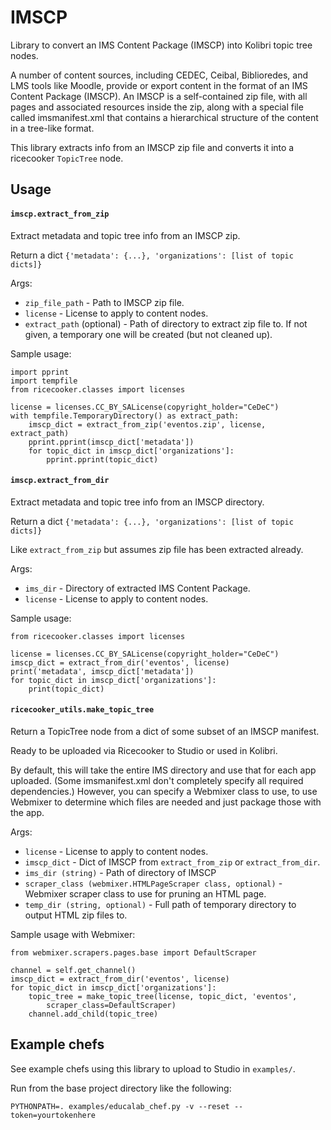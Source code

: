 # IMSCP

Library to convert an IMS Content Package (IMSCP) into Kolibri topic tree nodes.

A number of content sources, including CEDEC, Ceibal, Biblioredes, and LMS tools like Moodle, provide or export content in the format of an IMS Content Package (IMSCP). An IMSCP is a self-contained zip file, with all pages and associated resources inside the zip, along with a special file called imsmanifest.xml that contains a hierarchical structure of the content in a tree-like format.

This library extracts info from an IMSCP zip file and converts it into a ricecooker `TopicTree` node.

## Usage

#### `imscp.extract_from_zip`

Extract metadata and topic tree info from an IMSCP zip.

Return a dict `{'metadata': {...}, 'organizations': [list of topic dicts]}`

Args:

- `zip_file_path` - Path to IMSCP zip file.
- `license` - License to apply to content nodes.
- `extract_path` (optional) - Path of directory to extract zip file to. If not given, a temporary one will be created (but not cleaned up).

Sample usage:

```
import pprint
import tempfile
from ricecooker.classes import licenses

license = licenses.CC_BY_SALicense(copyright_holder="CeDeC")
with tempfile.TemporaryDirectory() as extract_path:
    imscp_dict = extract_from_zip('eventos.zip', license, extract_path)
    pprint.pprint(imscp_dict['metadata'])
    for topic_dict in imscp_dict['organizations']:
        pprint.pprint(topic_dict)
```


#### `imscp.extract_from_dir`

Extract metadata and topic tree info from an IMSCP directory.

Return a dict `{'metadata': {...}, 'organizations': [list of topic dicts]}`

Like `extract_from_zip` but assumes zip file has been extracted already.

Args:

- `ims_dir` - Directory of extracted IMS Content Package.
- `license` - License to apply to content nodes.

Sample usage:

```
from ricecooker.classes import licenses

license = licenses.CC_BY_SALicense(copyright_holder="CeDeC")
imscp_dict = extract_from_dir('eventos', license)
print('metadata', imscp_dict['metadata'])
for topic_dict in imscp_dict['organizations']:
    print(topic_dict)
```


#### `ricecooker_utils.make_topic_tree`

Return a TopicTree node from a dict of some subset of an IMSCP manifest.

Ready to be uploaded via Ricecooker to Studio or used in Kolibri.

By default, this will take the entire IMS directory and use that for each app uploaded. (Some imsmanifest.xml don't completely specify all required dependencies.) However, you can specify a Webmixer class to use, to use Webmixer to determine which files are needed and just package those with the app.

Args:

- `license` - License to apply to content nodes.
- `imscp_dict` - Dict of IMSCP from `extract_from_zip` or `extract_from_dir`.
- `ims_dir (string)` - Path of directory of IMSCP
- `scraper_class (webmixer.HTMLPageScraper class, optional)` - Webmixer scraper class to use for pruning an HTML page.
- `temp_dir (string, optional)` - Full path of temporary directory to output HTML zip files to.

Sample usage with Webmixer:

```
from webmixer.scrapers.pages.base import DefaultScraper

channel = self.get_channel()
imscp_dict = extract_from_dir('eventos', license)
for topic_dict in imscp_dict['organizations']:
    topic_tree = make_topic_tree(license, topic_dict, 'eventos',
        scraper_class=DefaultScraper)
    channel.add_child(topic_tree)
```


## Example chefs

See example chefs using this library to upload to Studio in `examples/`.

Run from the base project directory like the following:

```
PYTHONPATH=. examples/educalab_chef.py -v --reset --token=yourtokenhere
```
